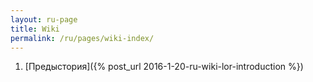 ```yaml
---
layout: ru-page
title: Wiki
permalink: /ru/pages/wiki-index/
---
```


1. [Предыстория]({% post_url 2016-1-20-ru-wiki-lor-introduction %})
